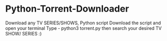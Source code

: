 # Python-Torrent-Downloader
Download any TV SERIES/SHOWS, Python script
Download the script and open your terminal
Type - python3 torrent.py
then search your desired TV SHOW/ SERIES :)
